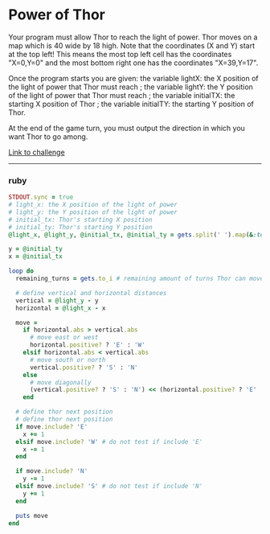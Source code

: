 # Power of Thor

Your program must allow Thor to reach the light of power. Thor moves on a map which is 40 wide by 18 high. Note that the coordinates (X and Y) start at the top left! This means the most top left cell has the coordinates "X=0,Y=0" and the most bottom right one has the coordinates "X=39,Y=17".

Once the program starts you are given: the variable lightX: the X position of the light of power that Thor must reach ; the variable lightY: the Y position of the light of power that Thor must reach ; the variable initialTX: the starting X position of Thor ; the variable initialTY: the starting Y position of Thor.

At the end of the game turn, you must output the direction in which you want Thor to go among.

[Link to challenge](https://www.codingame.com/ide/puzzle/power-of-thor-episode-1)

---

### ruby

```ruby
STDOUT.sync = true
# light_x: the X position of the light of power
# light_y: the Y position of the light of power
# initial_tx: Thor's starting X position
# initial_ty: Thor's starting Y position
@light_x, @light_y, @initial_tx, @initial_ty = gets.split(' ').map(&:to_i)

y = @initial_ty
x = @initial_tx

loop do
  remaining_turns = gets.to_i # remaining amount of turns Thor can move (unused => specs input)

  # define vertical and horizontal distances
  vertical = @light_y - y
  horizontal = @light_x - x

  move =
    if horizontal.abs > vertical.abs
      # move east or west
      horizontal.positive? ? 'E' : 'W'
    elsif horizontal.abs < vertical.abs
      # move south or north
      vertical.positive? ? 'S' : 'N'
    else
      # move diagonally
      (vertical.positive? ? 'S' : 'N') << (horizontal.positive? ? 'E' : 'W')
    end

  # define thor next position
  # define thor next position
  if move.include? 'E'
    x += 1
  elsif move.include? 'W' # do not test if include 'E'
    x -= 1
  end

  if move.include? 'N'
    y -= 1
  elsif move.include? 'S' # do not test if include 'N'
    y += 1
  end

  puts move
end
```
